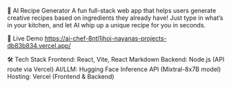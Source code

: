 🍳 AI Recipe Generator
A fun full-stack web app that helps users generate creative recipes based on ingredients they already have! Just type in what’s in your kitchen, and let AI whip up a unique recipe for you in seconds.


🚀 Live Demo
https://ai-chef-8ntl1jhoi-nayanas-projects-db83b834.vercel.app/


🛠️ Tech Stack
Frontend: React, Vite, React Markdown
Backend: Node.js (API route via Vercel)
AI/LLM: Hugging Face Inference API (Mixtral-8x7B model)
Hosting: Vercel (Frontend & Backend)

